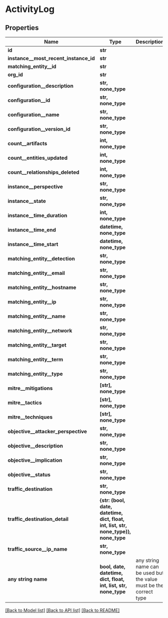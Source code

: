 # ActivityLog


## Properties
Name | Type | Description | Notes
------------ | ------------- | ------------- | -------------
**id** | **str** |  | 
**instance__most_recent_instance_id** | **str** |  | 
**matching_entity__id** | **str** |  | 
**org_id** | **str** |  | 
**configuration__description** | **str, none_type** |  | [optional] 
**configuration__id** | **str, none_type** |  | [optional] 
**configuration__name** | **str, none_type** |  | [optional] 
**configuration__version_id** | **str, none_type** |  | [optional] 
**count__artifacts** | **int, none_type** |  | [optional] 
**count__entities_updated** | **int, none_type** |  | [optional] 
**count__relationships_deleted** | **int, none_type** |  | [optional] 
**instance__perspective** | **str, none_type** |  | [optional] 
**instance__state** | **str, none_type** |  | [optional] 
**instance__time_duration** | **int, none_type** |  | [optional] 
**instance__time_end** | **datetime, none_type** |  | [optional] 
**instance__time_start** | **datetime, none_type** |  | [optional] 
**matching_entity__detection** | **str, none_type** |  | [optional] 
**matching_entity__email** | **str, none_type** |  | [optional] 
**matching_entity__hostname** | **str, none_type** |  | [optional] 
**matching_entity__ip** | **str, none_type** |  | [optional] 
**matching_entity__name** | **str, none_type** |  | [optional] 
**matching_entity__network** | **str, none_type** |  | [optional] 
**matching_entity__target** | **str, none_type** |  | [optional] 
**matching_entity__term** | **str, none_type** |  | [optional] 
**matching_entity__type** | **str, none_type** |  | [optional] 
**mitre__mitigations** | **[str], none_type** |  | [optional] 
**mitre__tactics** | **[str], none_type** |  | [optional] 
**mitre__techniques** | **[str], none_type** |  | [optional] 
**objective__attacker_perspective** | **str, none_type** |  | [optional] 
**objective__description** | **str, none_type** |  | [optional] 
**objective__implication** | **str, none_type** |  | [optional] 
**objective__status** | **str, none_type** |  | [optional] 
**traffic_destination** | **str, none_type** |  | [optional] 
**traffic_destination_detail** | **{str: (bool, date, datetime, dict, float, int, list, str, none_type)}, none_type** |  | [optional] 
**traffic_source__ip_name** | **str, none_type** |  | [optional] 
**any string name** | **bool, date, datetime, dict, float, int, list, str, none_type** | any string name can be used but the value must be the correct type | [optional]

[[Back to Model list]](../README.md#documentation-for-models) [[Back to API list]](../README.md#documentation-for-api-endpoints) [[Back to README]](../README.md)


